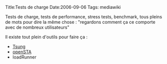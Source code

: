 Title:Tests de charge
Date:2006-09-06
Tags:  mediawiki

Tests de charge, tests de performance, stress tests, benchmark, tous
pleins de mots pour dire la même chose : "regardons comment ça ce
comporte avec de nombreux utilisateurs"

Il existe tout plein d'outils pour faire ça :

-   [Tsung](tsung.hml "wikilink")
-   [openSTA](openSTA "wikilink")
-   loadRunner

